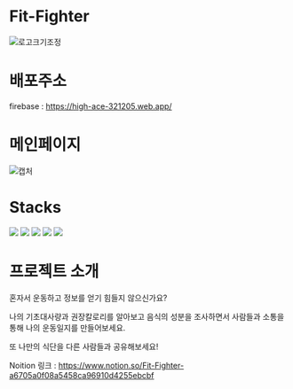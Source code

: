 # Fit-Fighter
![로고크기조정](https://github.com/HwangJiMinn/Fit-Fighter/assets/122066788/29197143-5730-451e-bcaa-1676246b452c)




# 배포주소
firebase : https://high-ace-321205.web.app/



# 메인페이지
![캡처](https://github.com/HwangJiMinn/Fit-Fighter/assets/122066788/9febc5d2-aa1b-4421-b203-60d92c95252b)

# Stacks
<img src="https://img.shields.io/badge/html-orange?style=for-the-badge&logo=html5&logoColor=white">
<img src="https://img.shields.io/badge/Tailwind Css-blue?style=for-the-badge&logo=css3&logoColor=white">
<img src="https://img.shields.io/badge/javascript-yellow?style=for-the-badge&logo=javascript&logoColor=white">
<img src="https://img.shields.io/badge/react-darkblue?style=for-the-badge&logo=react&logoColor=white">
<img src="https://img.shields.io/badge/firebase-darkyellow?style=for-the-badge&logo=firebase&logoColor=white">

# 프로젝트 소개

혼자서 운동하고 정보를 얻기 힘들지 않으신가요?

나의 기초대사량과 권장칼로리를 알아보고 음식의 성분을 조사하면서 사람들과 소통을 통해 나의 운동일지를 만들어보세요. 

또 나만의 식단을 다른 사람들과 공유해보세요!

Noition 링크 : https://www.notion.so/Fit-Fighter-a6705a0f08a5458ca96910d4255ebcbf

